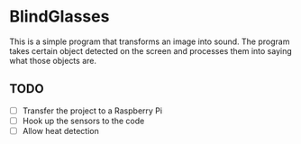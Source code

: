 # BlindGlasses

This is a simple program that transforms an image into sound.
The program takes certain object detected on the screen and processes them into saying what those objects are.


## TODO
 - [ ] Transfer the project to a Raspberry Pi
 - [ ] Hook up the sensors to the code
 - [ ] Allow heat detection

